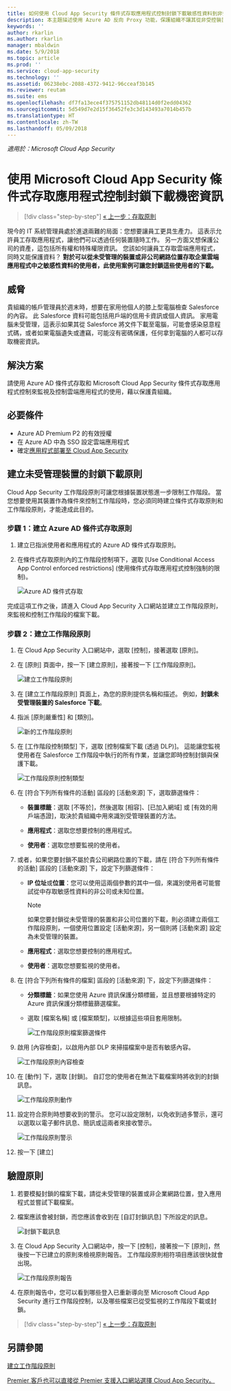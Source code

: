 ```yaml
---
title: 如何使用 Cloud App Security 條件式存取應用程式控制封鎖下載敏感性資料到非受控裝置 | Microsoft Docs
description: 本主題描述使用 Azure AD 反向 Proxy 功能，保護組織不讓其從非受控裝置下載敏感性資料的案例。
keywords: ''
author: rkarlin
ms.author: rkarlin
manager: mbaldwin
ms.date: 5/9/2018
ms.topic: article
ms.prod: ''
ms.service: cloud-app-security
ms.technology: ''
ms.assetid: 06238ebc-2088-4372-9412-96cceaf3b145
ms.reviewer: reutam
ms.suite: ems
ms.openlocfilehash: df7fa13ece4f375751152db48114d0f2edd04362
ms.sourcegitcommit: 5d549d7e2d15f36452fe3c3d143493a7014b457b
ms.translationtype: HT
ms.contentlocale: zh-TW
ms.lasthandoff: 05/09/2018
---
```

*適用於：Microsoft Cloud App Security*



# <a name="blocking-downloads-of-sensitive-information-using-microsoft-cloud-app-security-conditional-access-app-control"></a>使用 Microsoft Cloud App Security 條件式存取應用程式控制封鎖下載機密資訊

>[!div class="step-by-step"]
[« 上一步：存取原則](access-policy-aad.md)

現今的 IT 系統管理員處於進退兩難的局面：您想要讓員工更具生產力。 這表示允許員工存取應用程式，讓他們可以透過任何裝置隨時工作。 另一方面又想保護公司的資產，這包括所有權和特殊權限資訊。 您該如何讓員工存取雲端應用程式，同時又能保護資料？ **對於可以從未受管理的裝置或非公司網路位置存取企業雲端應用程式中之敏感性資料的使用者，此使用案例可讓您封鎖這些使用者的下載。**


## <a name="the-threat"></a>威脅
貴組織的帳戶管理員於週末時，想要在家用他個人的膝上型電腦檢查 Salesforce 的內容。 此 Salesforce 資料可能包括用戶端的信用卡資訊或個人資訊。 家用電腦未受管理，這表示如果其從 Salesforce 將文件下載至電腦，可能會感染惡意程式碼，或者如果電腦遺失或遭竊，可能沒有密碼保護，任何拿到電腦的人都可以存取機密資訊。 

## <a name="the-solution"></a>解決方案
請使用 Azure AD 條件式存取和 Microsoft Cloud App Security 條件式存取應用程式控制來監視及控制雲端應用程式的使用，藉以保護貴組織。  

## <a name="prerequisites"></a>必要條件

- Azure AD Premium P2 的有效授權
- 在 Azure AD 中為 SSO 設定雲端應用程式  
- 確定[應用程式部署至 Cloud App Security](proxy-deployment-aad.md)

## <a name="create-a-block-download-policy-for-unmanaged-devices"></a>建立未受管理裝置的封鎖下載原則  

Cloud App Security 工作階段原則可讓您根據裝置狀態進一步限制工作階段。 當您想要使用其裝置作為條件來控制工作階段時，您必須同時建立條件式存取原則和工作階段原則，才能達成此目的。  

### <a name="step-1-create-an-azure-ad-conditional-access-policy"></a>步驟 1：建立 Azure AD 條件式存取原則

1. 建立已指派使用者和應用程式的 Azure AD 條件式存取原則。
2. 在條件式存取原則內的工作階段控制項下，選取 [Use Conditional Access App Control enforced restrictions] \(使用條件式存取應用程式控制強制的限制\)。   

   ![Azure AD 條件式存取](./media/proxy-deploy-restrictions-aad.png)

完成這項工作之後，請進入 Cloud App Security 入口網站並建立工作階段原則，來監視和控制工作階段的檔案下載。

### <a name="step-2-create-a-session-policy"></a>步驟 2：建立工作階段原則

1. 在 Cloud App Security 入口網站中，選取 [控制]，接著選取 [原則]。 

2. 在 [原則] 頁面中，按一下 [建立原則]，接著按一下 [工作階段原則]。
 
   ![建立工作階段原則](./media/create-session-policy.png)

3. 在 [建立工作階段原則] 頁面上，為您的原則提供名稱和描述。 例如，**封鎖未受管理裝置的 Salesforce 下載**。

4. 指派 [原則嚴重性] 和 [類別]。

   ![新的工作階段原則](./media/new-session-policy.png)

5. 在 [工作階段控制類型] 下，選取 [控制檔案下載 (透過 DLP)]。 這能讓您監視使用者在 Salesforce 工作階段中執行的所有作業，並讓您即時控制封鎖與保護下載。

   ![工作階段原則控制類型](./media/session-policy-control-type.png)

6. 在 [符合下列所有條件的活動]  區段的 [活動來源] 下，選取篩選條件： 
    
   - **裝置標籤**：選取 [不等於]，然後選取 [相容]、[已加入網域] 或 [有效的用戶端憑證]，取決於貴組織中用來識別受管理裝置的方法。 
    
   - **應用程式**：選取您想要控制的應用程式。  

   - **使用者**：選取您想要監視的使用者。  
    
7. 或者，如果您要封鎖不屬於貴公司網路位置的下載，請在 [符合下列所有條件的活動] 區段的 [活動來源] 下，設定下列篩選條件： 

   - **IP 位址**或**位置**：您可以使用這兩個參數的其中一個，來識別使用者可能嘗試從中存取敏感性資料的非公司或未知位置。

     > [!NOTE]
     > 如果您要封鎖從未受管理的裝置和非公司位置的下載，則必須建立兩個工作階段原則，一個使用位置設定 [活動來源]，另一個則將 [活動來源] 設定為未受管理的裝置。
 
   - **應用程式**：選取您想要控制的應用程式。    
   
   - **使用者**：選取您想要監視的使用者。  

8. 在 [符合下列所有條件的檔案]  區段的 [活動來源] 下，設定下列篩選條件： 
   
   - **分類標籤**：如果您使用 Azure 資訊保護分類標籤，並且想要根據特定的 Azure 資訊保護分類標籤篩選檔案。
   
   - 選取 [檔案名稱] 或 [檔案類型]，以根據這些項目套用限制。
 
     ![工作階段原則檔案篩選條件](./media/session-policy-file-filters.png)

9. 啟用 [內容檢查]，以啟用內部 DLP 來掃描檔案中是否有敏感內容。 

   ![工作階段原則內容檢查](./media/session-policy-content-inspection.png)

10. 在 [動作] 下，選取 [封鎖]。 自訂您的使用者在無法下載檔案時將收到的封鎖訊息。  

    ![工作階段原則動作](./media/session-policy-actions.png)

11. 設定符合原則時想要收到的警示。 您可以設定限制，以免收到過多警示，還可以選取以電子郵件訊息、簡訊或這兩者來接收警示。

    ![工作階段原則警示](./media/session-policy-alert.png)


12. 按一下 [建立]  
 

## <a name="validate-your-policy"></a>驗證原則 

1. 若要模擬封鎖的檔案下載，請從未受管理的裝置或非企業網路位置，登入應用程式並嘗試下載檔案。 

2. 檔案應該會被封鎖，而您應該會收到在 [自訂封鎖訊息] 下所設定的訊息。 

   ![封鎖下載訊息](./media/block-download-message.png)

3. 在 Cloud App Security 入口網站中，按一下 [控制]，接著按一下 [原則]，然後按一下已建立的原則來檢視原則報告。 工作階段原則相符項目應該很快就會出現。 
 
   ![工作階段原則報告](./media/session-policy-report.png)

4. 在原則報告中，您可以看到哪些登入已重新導向至 Microsoft Cloud App Security 進行工作階段控制，以及哪些檔案已從受監視的工作階段下載或封鎖。


>[!div class="step-by-step"]
[« 上一步：存取原則](access-policy-aad.md)



## <a name="see-also"></a>另請參閱  
[建立工作階段原則](session-policy-aad.md)   

[Premier 客戶也可以直接從 Premier 支援入口網站選擇 Cloud App Security。](https://premier.microsoft.com/)  
  
  